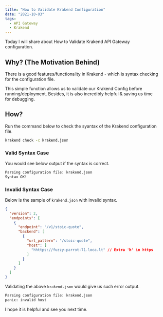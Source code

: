 ```yaml
---
title: "How to Validate Krakend Configuration"
date: "2021-10-03"
tags:
  - API Gateway
  - Krakend
---
```


Today I will share about How to Validate Krakend API Gateway configuration.

## Why? (The Motivation Behind)

There is a good features/functionality in Krakend - which is syntax checking for the configuration file.

This simple function allows us to validate our Krakend Config before running/deployment. Besides, it is also incredibly helpful & saving us time for debugging.

## How?

Run the command below to check the syantax of the Krakend configuration file.

```bash
krakend check -c krakend.json
```

### Valid Syntax Case

You would see below output if the syntax is correct.

```bash
Parsing configuration file: krakend.json
Syntax OK!
```

### Invalid Syntax Case

Below is the sample of `krakend.json` with invalid syntax.

```json
{
  "version": 2,
  "endpoints": [
    {
      "endpoint": "/v1/stoic-quote",
      "backend": [
        {
          "url_pattern": "/stoic-quote",
          "host": [
            "hhttps://fuzzy-parrot-71.loca.lt" // Extra 'h' in https
          ]
        }
      ]
    }
  ]
}
```

Validating the above `krakend.json` would give us such error output.

```bash
Parsing configuration file: krakend.json
panic: invalid host
```

I hope it is helpful and see you next time.
